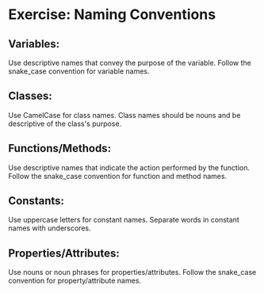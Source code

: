 # Exercise: Naming Conventions

## Variables:

Use descriptive names that convey the purpose of the variable.
Follow the snake_case convention for variable names.

## Classes:

Use CamelCase for class names.
Class names should be nouns and be descriptive of the class's purpose.

## Functions/Methods:

Use descriptive names that indicate the action performed by the function.
Follow the snake_case convention for function and method names.

## Constants:

Use uppercase letters for constant names.
Separate words in constant names with underscores.

## Properties/Attributes:

Use nouns or noun phrases for properties/attributes.
Follow the snake_case convention for property/attribute names.